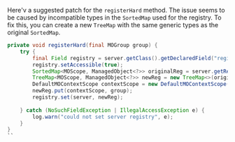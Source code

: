 Here'v a suggested patch for the `registerHard` method. The issue seems to be caused by incompatible types in the `SortedMap` used for the registry. To fix this, you can create a new `TreeMap` with the same generic types as the original `SortedMap`.

```java
private void registerHard(final MOGroup group) {
    try {
        final Field registry = server.getClass().getDeclaredField("registry");
        registry.setAccessible(true);
        SortedMap<MOScope, ManagedObject<?>> originalReg = server.getRegistry();
        TreeMap<MOScope, ManagedObject<?>> newReg = new TreeMap<>(originalReg);
        DefaultMOContextScope contextScope = new DefaultMOContextScope(new OctetString(""), group.getScope());
        newReg.put(contextScope, group);
        registry.set(server, newReg);
   
    } catch (NoSuchFieldException | IllegalAccessException e) {
        log.warn("could not set server registry", e);
    }
}
``
```